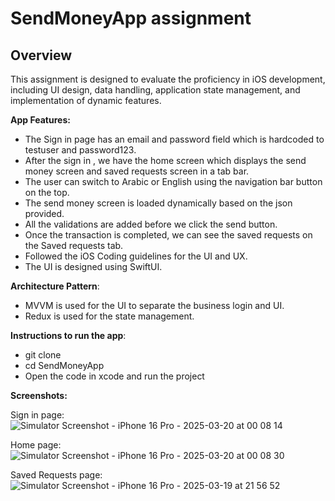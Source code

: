 # SendMoneyApp assignment

## Overview

This assignment is designed to evaluate the proficiency in iOS development, including UI
design, data handling, application state management, and implementation of dynamic features.

**App Features:**
- The Sign in page has an email and password field which is hardcoded to testuser and password123.
- After the sign in , we have the home screen which displays the send money screen and saved requests screen in a tab bar.
- The user can switch to Arabic or English using the navigation bar button on the top.
- The send money screen is loaded dynamically based on the json provided.
- All the validations are added before we click the send button.
- Once the transaction is completed, we can see the saved requests on the Saved requests tab.
- Followed the iOS Coding guidelines for the UI and UX.
- The UI is designed using SwiftUI.
  
**Architecture Pattern**: 
- MVVM is used for the UI to separate the business login and UI.
- Redux is used for the state management.

**Instructions to run the app**: 
- git clone <repositoryurl>
- cd SendMoneyApp
- Open the code in xcode and run the project

**Screenshots:**

Sign in page:
![Simulator Screenshot - iPhone 16 Pro - 2025-03-20 at 00 08 14](https://github.com/user-attachments/assets/53ff098d-9f73-4201-867d-12719e374c89)

Home page:
![Simulator Screenshot - iPhone 16 Pro - 2025-03-20 at 00 08 30](https://github.com/user-attachments/assets/9e783712-592f-44d8-83f1-756d22e28b1b)

Saved Requests page:
![Simulator Screenshot - iPhone 16 Pro - 2025-03-19 at 21 56 52](https://github.com/user-attachments/assets/b00d5568-7d36-4604-bbfd-fd13501a9999)
